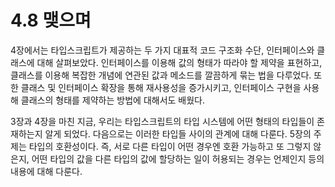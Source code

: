 # 4.8 맺으며

4장에서는 타입스크립트가 제공하는 두 가지 대표적 코드 구조화 수단, 인터페이스와 클래스에 대해 살펴보았다. 인터페이스를 이용해 값의 형태가 따라야 할 제약을 표현하고, 클래스를 이용해 복잡한 개념에 연관된 값과 메소드를 깔끔하게 묶는 법을 다루었다. 또한 클래스 및 인터페이스 확장을 통해 재사용성을 증가시키고, 인터페이스 구현을 사용해 클래스의 형태를 제약하는 방법에 대해서도 배웠다. 

3장과 4장을 마친 지금, 우리는 타입스크립트의 타입 시스템에 어떤 형태의 타입들이 존재하는지 알게 되었다. 다음으로는 이러한 타입들 사이의 관계에 대해 다룬다. 5장의 주제는 타입의 호환성이다. 즉, 서로 다른 타입이 어떤 경우엔 호환 가능하고 또 그렇지 않은지, 어떤 타입의 값을 다른 타입의 값에 할당하는 일이 허용되는 경우는 언제인지 등의 내용에 대해 다룬다.

